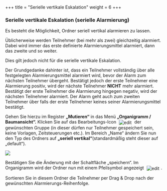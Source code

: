+++
title = "Serielle vertikale Eskalation"
weight = 6
+++


### Serielle vertikale Eskalation (serielle Alarmierung) 



Es besteht die Möglichkeit, Ordner seriell vertikal alarmieren zu
lassen.

Üblicherweise werden Teilnehmer (bei mehr als zwei) gleichzeitig
alarmiert. Dabei wird immer das erste definierte Alarmierungsmittel
alarmiert, dann das zweite und so weiter.

Dies gilt jedoch nicht für die serielle vertikale Eskalation.

Der Grundgedanke dahinter ist, dass ein Teilnehmer vollständig über alle
festgelegten Alarmierungsmittel alarmiert wird, bevor der Alarm zum
nächsten Teilnehmer übergeht. Bestätigt jedoch der erste Teilnehmer eine
Alarmierung positiv, wird der nächste Teilnehmer **NICHT** mehr
alarmiert. Bestätigt der erste Teilnehmer die Alarmierung hingegen
negativ, wird der nächsten Teilnehmer alarmiert. Der Alarm geht auch zum
zweiten Teilnehmer über falls der erste Teilnehmer keines seiner
Alarmierungsmittel bestätigt.

Gehen Sie hierzu im Register **„Mutieren“** in das Menü **„Organigramm / Baumansicht“.**
Klicken Sie auf das Bearbeitungs-Icon <img src="/img/bearbeitungsicon.png" alt="edit" style='vertical-align:middle;display:inline;margin:0px 5px; '>
der gewünschten Gruppe (in dieser dürfen nur Teilnehmer gespeichert sein, 
keine Vorlagen, Zeitsteuerungen etc.).
Im Bereich „Name“ ändern Sie nun den Typ des Ordners auf **„seriell vertikal“**(standardmäßig steht dieser auf „default“).

![](/img/serielle_vertikale_eskalation.png?classes=shadow)

Bestätigen Sie die Änderung mit der Schaltfläche „speichern“. Im Organigramm wird der Ordner nun mit einem Pfeilsymbol angezeigt <img src="/img/serielle_vertikale_eskalation_symbol.png" alt="edit" style='vertical-align:middle;display:inline;margin:0px 5px; '>.

Sortieren Sie in diesem Ordner die Teilnehmer per Drag & Drop nach der gewünschten Alarmierungs-Reihenfolge.




